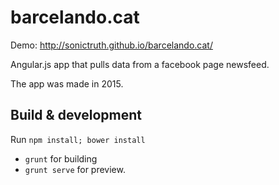 # barcelando.cat 

Demo: http://sonictruth.github.io/barcelando.cat/

Angular.js app that pulls data from a facebook page newsfeed. 

The app was made in 2015.

## Build & development

Run `npm install; bower install`
* `grunt` for building
* `grunt serve` for preview.



